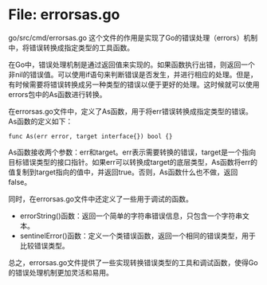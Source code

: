 # File: errorsas.go

go/src/cmd/errorsas.go 这个文件的作用是实现了Go的错误处理（errors）机制中，将错误转换成指定类型的工具函数。

在Go中，错误处理机制是通过返回值来实现的。如果函数执行出错，则返回一个非nil的错误值。可以使用if语句来判断错误是否发生，并进行相应的处理。但是，有时候需要将错误转换成另一种类型的错误以便于更好的处理。这时候就可以使用errors包中的As函数进行转换。

在errorsas.go文件中，定义了As函数，用于将err错误转换成指定类型的错误。As函数的定义如下：

```
func As(err error, target interface{}) bool {}
```

As函数接收两个参数：err和target。err表示需要转换的错误，target是一个指向目标错误类型的接口指针。如果err可以转换成target的底层类型，As函数将err的值复制到target指向的值中，并返回true。否则，As函数什么也不做，返回false。

同时，在errorsas.go文件中还定义了一些用于调试的函数。

- errorString()函数：返回一个简单的字符串错误信息，只包含一个字符串文本。
- sentinelError()函数：定义一个类错误函数，返回一个相同的错误类型，用于比较错误类型。

总之，errorsas.go文件提供了一些实现转换错误类型的工具和调试函数，使得Go的错误处理机制更加灵活和易用。

